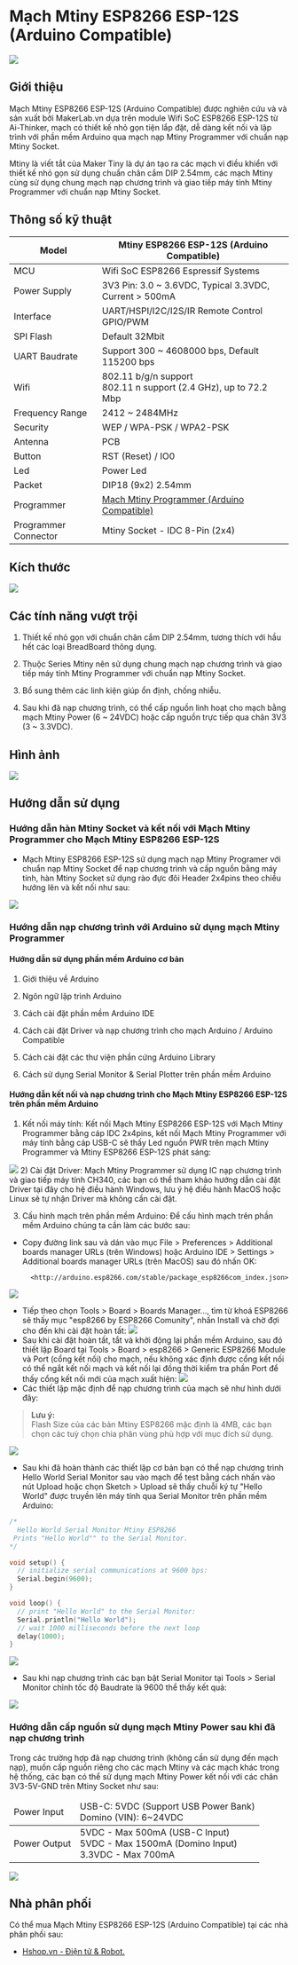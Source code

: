 # Mạch Mtiny ESP8266 ESP-12S (Arduino Compatible)

![](/image/12s_01.jpg)

## Giới thiệu

Mạch Mtiny ESP8266 ESP-12S (Arduino Compatible) được nghiên cứu và và sản xuất bởi MakerLab.vn dựa trên module Wifi SoC ESP8266 ESP-12S từ Ai-Thinker, mạch có thiết kế nhỏ gọn tiện lắp đặt, dễ dàng kết nối và lập trình với phần mềm Arduino qua mạch nạp Mtiny Programmer với chuẩn nạp Mtiny Socket.

Mtiny là viết tắt của Maker Tiny là dự án tạo ra các mạch vi điều khiển với thiết kế nhỏ gọn sử dụng chuẩn chân cắm DIP 2.54mm, các mạch Mtiny cùng sử dụng chung mạch nạp chương trình và giao tiếp máy tính Mtiny Programmer với chuẩn nạp Mtiny Socket.

## Thông số kỹ thuật

<table><thead>
  <tr>
    <th>Model</th>
    <th>Mtiny ESP8266 ESP-12S (Arduino Compatible)</th>
  </tr></thead>
<tbody>
  <tr>
    <td>MCU</td>
    <td>Wifi SoC ESP8266 Espressif Systems</td>
  </tr>
  <tr>
    <td>Power Supply</td>
    <td>3V3 Pin: 3.0 ~ 3.6VDC, Typical 3.3VDC, Current &gt; 500mA</td>
  </tr>
  <tr>
    <td>Interface</td>
    <td>UART/HSPI/I2C/I2S/IR Remote Control GPIO/PWM</td>
  </tr>
  <tr>
    <td>SPI Flash</td>
    <td>Default 32Mbit</td>
  </tr>
  <tr>
    <td>UART Baudrate</td>
    <td>Support 300 ~ 4608000 bps, Default 115200 bps</td>
  </tr>
  <tr>
    <td>Wifi</td>
    <td>802.11 b/g/n support<br>802.11 n support (2.4 GHz), up to 72.2 Mbp</td>
  </tr>
  <tr>
    <td>Frequency Range</td>
    <td>2412 ~ 2484MHz</td>
  </tr>
  <tr>
    <td>Security</td>
    <td>WEP / WPA-PSK / WPA2-PSK</td>
  </tr>
  <tr>
    <td>Antenna</td>
    <td>PCB</td>
  </tr>
  <tr>
    <td>Button</td>
    <td>RST (Reset) / IO0</td>
  </tr>
  <tr>
    <td>Led</td>
    <td>Power Led</td>
  </tr>
  <tr>
    <td>Packet</td>
    <td>DIP18 (9x2) 2.54mm</td>
  </tr>
  <tr>
    <td>Programmer</td>
    <td><a href="https://wiki.makerlab.vn/index.php/M%E1%BA%A1ch_Mtiny_Programmer_(Arduino_Compatible)">Mạch Mtiny Programmer (Arduino Compatible)</a></td>
  </tr>
  <tr>
    <td>Programmer Connector</td>
    <td>Mtiny Socket - IDC 8-Pin (2x4)</td>
  </tr>
</tbody></table>

## Kích thước

![](/image/12s_02.jpg)

## Các tính năng vượt trội

1) Thiết kế nhỏ gọn với chuẩn chân cắm DIP 2.54mm, tương thích với hầu hết các loại BreadBoard thông dụng.

2) Thuộc Series Mtiny nên sử dụng chung mạch nạp chương trình và giao tiếp máy tính Mtiny Programmer với chuẩn nạp Mtiny Socket.

3) Bổ sung thêm các linh kiện giúp ổn định, chống nhiễu.

4) Sau khi đã nạp chương trình, có thể cấp nguồn linh hoạt cho mạch bằng mạch Mtiny Power (6 \~ 24VDC) hoặc cấp nguồn trực tiếp qua chân 3V3 (3 \~ 3.3VDC).

## Hình ảnh

![](/image/12s_03.jpg)

## Hướng dẫn sử dụng

### Hướng dẫn hàn Mtiny Socket và kết nối với Mạch Mtiny Programmer cho Mạch Mtiny ESP8266 ESP-12S

- Mạch Mtiny ESP8266 ESP-12S sử dụng mạch nạp Mtiny Programer với chuẩn nạp Mtiny Socket để nạp chương trình và cấp nguồn bằng máy tính, hàn Mtiny Socket sử dụng rào đực đôi Header 2x4pins theo chiều hướng lên và kết nối như sau:

![](/image/12s_04.jpg)

### Hướng dẫn nạp chương trình với Arduino sử dụng mạch Mtiny Programmer

#### Hướng dẫn sử dụng phần mềm Arduino cơ bản

1) Giới thiệu về Arduino

2) Ngôn ngữ lập trình Arduino

3) Cách cài đặt phần mềm Arduino IDE

4) Cách cài đặt Driver và nạp chương trình cho mạch Arduino / Arduino Compatible

5) Cách cài đặt các thư viện phần cứng Arduino Library

6) Cách sử dụng Serial Monitor & Serial Plotter trên phần mềm Arduino

#### Hướng dẫn kết nối và nạp chương trình cho Mạch Mtiny ESP8266 ESP-12S trên phần mềm Arduino

1) Kết nối máy tính: Kết nối Mạch Mtiny ESP8266 ESP-12S với Mạch Mtiny Programmer bằng cáp IDC 2x4pins, kết nối Mạch Mtiny Programmer với máy tính bằng cáp USB-C sẽ thấy Led nguồn PWR trên mạch Mtiny Programmer và Mtiny ESP8266 ESP-12S phát sáng:

![](/image/12s_05.jpg)
2) Cài đặt Driver: Mạch Mtiny Programmer sử dụng IC nạp chương trình và giao tiếp máy tính CH340, các bạn có thể tham khảo hướng dẫn cài đặt Driver tại đây cho hệ điều hành Windows, lưu ý hệ điều hành MacOS hoặc Linux sẽ tự nhận Driver mà không cần cài đặt.

3) Cấu hình mạch trên phần mềm Arduino: Để cấu hình mạch trên phần mềm Arduino chúng ta cần làm các bước sau:

- Copy đường link sau và dán vào mục File > Preferences > Additional boards manager URLs (trên Windows) hoặc Arduino IDE > Settings > Additional boards manager URLs (trên MacOS) sau đó nhấn OK:  

        <http://arduino.esp8266.com/stable/package_esp8266com_index.json>

![](/image/12s_06.png)

- Tiếp theo chọn Tools > Board > Boards Manager..., tìm từ khoá ESP8266 sẽ thấy mục "esp8266 by ESP8266 Comunity", nhấn Install và chờ đợi cho đến khi cài đặt hoàn tất:
![](/image/12s_07.png)
- Sau khi cài đặt hoàn tất, tắt và khởi động lại phần mềm Arduino, sau đó thiết lập Board tại Tools > Board > esp8266 > Generic ESP8266 Module và Port (cổng kết nối) cho mạch, nếu không xác định được cổng kết nối có thể ngắt kết nối mạch và kết nối lại đồng thời kiểm tra phần Port để thấy cổng kết nối mới của mạch xuất hiện:
![](/image/12s_08.png)
- Các thiết lập mặc định để nạp chương trình của mạch sẽ như hình dưới đây:

> **Lưu ý:**  
Flash Size của các bản Mtiny ESP8266 mặc định là 4MB, các bạn chọn các tuỳ chọn chia phân vùng phù hợp với mục đích sử dụng.

![](/image/12s_09.png)

- Sau khi đã hoàn thành các thiết lập cơ bản bạn có thể nạp chương trình Hello World Serial Monitor sau vào mạch để test bằng cách nhấn vào nút Upload hoặc chọn Sketch > Upload sẽ thấy chuỗi ký tự "Hello World" được truyền lên máy tính qua Serial Monitor trên phần mềm Arduino:

```ino
/*
  Hello World Serial Monitor Mtiny ESP8266
 Prints "Hello World"" to the Serial Monitor.
*/

void setup() {
  // initialize serial communications at 9600 bps:
  Serial.begin(9600);
}

void loop() {
  // print "Hello World" to the Serial Monitor:
  Serial.println("Hello World");
  // wait 1000 milliseconds before the next loop
  delay(1000);
}
```

![](/image/12s_10.png)

- Sau khi nạp chương trình các bạn bật Serial Monitor tại Tools > Serial Monitor chỉnh tốc độ Baudrate là 9600 thể thấy kết quả:

![](/image/12s_11.png)


### Hướng dẫn cấp nguồn sử dụng mạch Mtiny Power sau khi đã nạp chương trình

Trong các trường hợp đã nạp chương trình (không cần sử dụng đến mạch nạp), muốn cấp nguồn riêng cho các mạch Mtiny và các mạch khác trong hệ thống, các bạn có thể sử dụng mạch Mtiny Power kết nối với các chân 3V3-5V-GND trên Mtiny Socket như sau:

<table><thead>
  <tr>
    <td>Power Input</td>
    <td>USB-C: 5VDC (Support USB Power Bank)<br>Domino (VIN): 6~24VDC</td>
  </tr></thead>
<tbody>
  <tr>
    <td>Power Output</td>
    <td>5VDC - Max 500mA (USB-C Input)<br>5VDC - Max 1500mA (Domino Input)<br>3.3VDC - Max 700mA</td>
  </tr>
</tbody>
</table>

![](/image/mtiny_esp07s_12.jpg)

## Nhà phân phối

Có thể mua Mạch Mtiny ESP8266 ESP-12S (Arduino Compatible) tại các nhà phân phối sau:

- [Hshop.vn - Điện tử & Robot.](hshop.vn)
